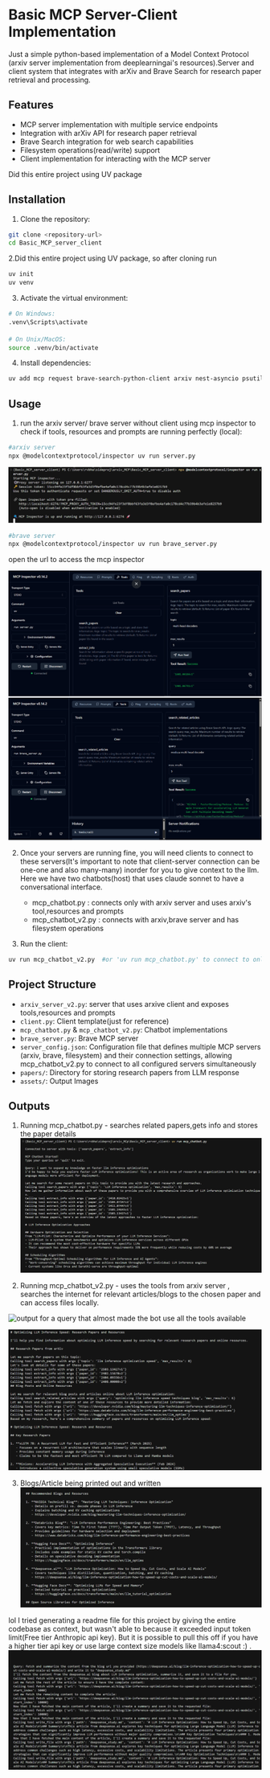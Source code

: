# Basic MCP Server-Client Implementation

Just a simple python-based implementation of a Model Context Protocol (arxiv server implementation from deeplearningai's resources).Server and client system that integrates with arXiv and Brave Search for research paper retrieval and processing.

## Features

- MCP server implementation with multiple service endpoints
- Integration with arXiv API for research paper retrieval
- Brave Search integration for web search capabilities
- Filesystem operations(read/write) support
- Client implementation for interacting with the MCP server

Did this entire project using UV package

## Installation

1. Clone the repository:
```bash
git clone <repository-url>
cd Basic_MCP_server_client
```
2.Did this entire project using UV package, so after cloning run
```bash
uv init
uv venv
```

3. Activate the virtual environment:
```bash
# On Windows:
.venv\Scripts\activate

# On Unix/MacOS:
source .venv/bin/activate
```

4. Install dependencies:
```bash
uv add mcp request brave-search-python-client arxiv nest-asyncio psutil
```

## Usage

1. run the arxiv server/ brave server without client using mcp inspector to check if tools, resources and prompts are running perfectly (local):
```bash
#arxiv server
npx @modelcontextprotocol/inspector uv run server.py
```
![](assets/inspector_t.png)
```bash
#brave server
npx @modelcontextprotocol/inspector uv run brave_server.py
```
open the url to access the mcp inspector

![mcp inpector for arxiv server](assets/inspector_arxiv.png)
![mcp inspector fro brave server](assets/inspector_brave.png)

2. Once your servers are running fine, you will need  clients to connect to these servers(It's important to note that client-server connection can be one-one and also many-many) inorder for you to give context to the llm. Here we have two chatbots(host) that uses claude sonnet to have a conversational interface.
    - mcp_chatbot.py    :  connects only with arxiv server and uses arxiv's tool,resources and prompts
    - mcp_chatbot_v2.py :  connects with arxiv,brave server and has filesystem operations

2. Run the client:
```bash
uv run mcp_chatbot_v2.py  #or 'uv run mcp_chatbot.py' to connect to only arxiv server
```

## Project Structure

- `arxiv_server_v2.py`: server that uses arxive client and exposes tools,resources and prompts
- `client.py`: Client template(just for reference)
- `mcp_chatbot.py` & `mcp_chatbot_v2.py`: Chatbot implementations
- `brave_server.py`: Brave MCP server
- `server_config.json`: Configuration file that defines multiple MCP servers (arxiv, brave, filesystem) and their connection settings, allowing mcp_chatbot_v2.py to connect to all configured servers simultaneously
- `papers/`: Directory for storing research papers from LLM response
- `assets/`: Output Images



## Outputs
1. Running mcp_chatbot.py - searches related papers,gets info and stores the paper details
![](assets/output_server1.png)

2. Running mcp_chatbot_v2.py - uses the tools from arxiv server , searches the internet for relevant articles/blogs to the chosen paper and can access files locally.

![output for a query that almost made the bot use all the tools available](assets/output_server2.png)

![](assets/output_server3.png)

3. Blogs/Article being printed out and written
![](assets/output-server4.png)


lol I tried generating a readme file for this project by giving the entire codebase as context, but wasn't able to because it exceeded input token limit(Free tier Anthropic api key). But it is possible to pull this off if you have a higher tier api key or use large context size models like llama4:scout :) .
![](assets/output_server5.png)
